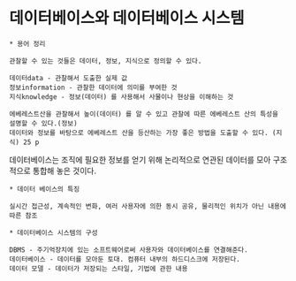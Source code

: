 # 데이터베이스와 데이터베이스 시스템
```
* 용어 정리

관찰할 수 있는 것들은 데이터, 정보, 지식으로 정의할 수 있다. 

데이터data - 관찰해서 도출한 실제 값 
정보information - 관찰한 데이터에 의미를 부여한 것
지식knowledge - 정보(데이터) 를 사용해서 사물이나 현상을 이해하는 것

에베레스트산을 관찰해서 높이(데이터) 를 알 수 있고 관찰에 따른 에베레스트 산의 특성을 설명할 수 있다.(정보)
데이터와 정보를 바탕으로 에베레스트 산을 등산하는 가장 좋은 방법을 도출할 수 있다. (지식) 25 p 
```
데이터베이스는 조직에 필요한 정보를 얻기 위해 논리적으로 연관된 데이터를 모아 구조적으로 통합해 놓은 것이다.
```
* 데이터 베이스의 특징

실시간 접근성, 계속적인 변화, 여러 사용자에 의한 동시 공유, 물리적인 위치가 아닌 내용에 따른 참조
```
```
* 데이터베이스 시스템의 구성

DBMS - 주기억장치에 있는 소프트웨어로써 사용자와 데이터베이스를 연결해준다.
데이터베이스 - 데이터를 모아둔 토대. 컴퓨터 내부의 하드디스크에 저장된다.
데이터 모델 - 데이터가 저장되는 스타일, 기법에 관한 내용
```
